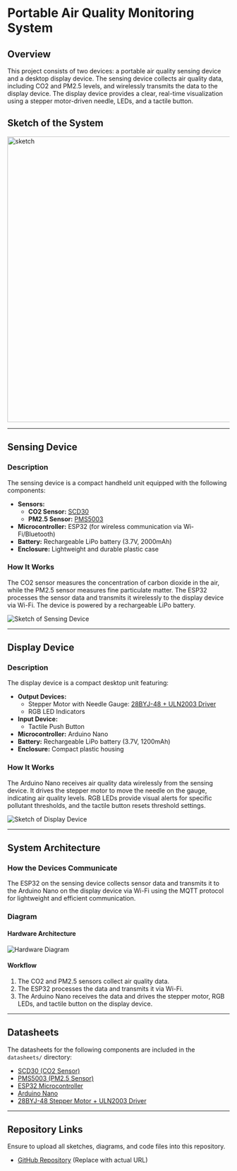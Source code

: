 # Portable Air Quality Monitoring System

## Overview
This project consists of two devices: a portable air quality sensing device and a desktop display device. The sensing device collects air quality data, including CO2 and PM2.5 levels, and wirelessly transmits the data to the display device. The display device provides a clear, real-time visualization using a stepper motor-driven needle, LEDs, and a tactile button.

## Sketch of the System
<img width="647" alt="sketch" src="https://github.com/user-attachments/assets/24618ef8-48b7-4b15-ad58-1ccfc1456bd2" />

---

## Sensing Device

### Description
The sensing device is a compact handheld unit equipped with the following components:

- **Sensors:**
  - **CO2 Sensor:** [SCD30](https://sensirion.com/products/catalog/SCD30/)
  - **PM2.5 Sensor:** [PMS5003](https://learn.adafruit.com/pm25-air-quality-sensor)
- **Microcontroller:** ESP32 (for wireless communication via Wi-Fi/Bluetooth)
- **Battery:** Rechargeable LiPo battery (3.7V, 2000mAh)
- **Enclosure:** Lightweight and durable plastic case

### How It Works
The CO2 sensor measures the concentration of carbon dioxide in the air, while the PM2.5 sensor measures fine particulate matter. The ESP32 processes the sensor data and transmits it wirelessly to the display device via Wi-Fi. The device is powered by a rechargeable LiPo battery.

![Sketch of Sensing Device](path/to/sketch_of_sensing_device.png)

---

## Display Device

### Description
The display device is a compact desktop unit featuring:

- **Output Devices:**
  - Stepper Motor with Needle Gauge: [28BYJ-48 + ULN2003 Driver](https://lastminuteengineers.com/28byj48-stepper-motor-arduino-tutorial/)
  - RGB LED Indicators
- **Input Device:**
  - Tactile Push Button
- **Microcontroller:** Arduino Nano
- **Battery:** Rechargeable LiPo battery (3.7V, 1200mAh)
- **Enclosure:** Compact plastic housing

### How It Works
The Arduino Nano receives air quality data wirelessly from the sensing device. It drives the stepper motor to move the needle on the gauge, indicating air quality levels. RGB LEDs provide visual alerts for specific pollutant thresholds, and the tactile button resets threshold settings.

![Sketch of Display Device](path/to/sketch_of_display_device.png)

---

## System Architecture

### How the Devices Communicate
The ESP32 on the sensing device collects sensor data and transmits it to the Arduino Nano on the display device via Wi-Fi using the MQTT protocol for lightweight and efficient communication.

### Diagram

#### Hardware Architecture
![Hardware Diagram](path/to/system_architecture_diagram.png)

#### Workflow
1. The CO2 and PM2.5 sensors collect air quality data.
2. The ESP32 processes the data and transmits it via Wi-Fi.
3. The Arduino Nano receives the data and drives the stepper motor, RGB LEDs, and tactile button on the display device.

---

## Datasheets

The datasheets for the following components are included in the `datasheets/` directory:

- [SCD30 (CO2 Sensor)](https://www.sensirion.com/en/environmental-sensors/carbon-dioxide-sensors/carbon-dioxide-sensor-scd30/)
- [PMS5003 (PM2.5 Sensor)](https://learn.adafruit.com/pm25-air-quality-sensor)
- [ESP32 Microcontroller](https://www.espressif.com/en/products/socs/esp32)
- [Arduino Nano](https://store.arduino.cc/products/arduino-nano)
- [28BYJ-48 Stepper Motor + ULN2003 Driver](https://lastminuteengineers.com/28byj48-stepper-motor-arduino-tutorial/)

---

## Repository Links
Ensure to upload all sketches, diagrams, and code files into this repository.

- [GitHub Repository](#) (Replace with actual URL)

